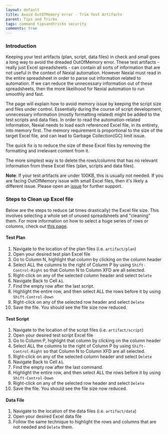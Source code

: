 ```yaml
---
layout: default
title: Avoid OutOfMemory error - Trim Test Artifacts
parent: Tips and Tricks
tags: command tipsandtricks security
comments: true
---
```



### Introduction
Keeping your test artifacts (plan, script, data files) in check and small goes a long way to avoid the dreaded 
OutOfMemory error.  These test artifacts - really just Excel spreadsheets - can contain all sorts of information that 
are not useful in the context of Nexial automation.  However Nexial must read in the entire spreadsheet in order to 
parse out information related to automation.  If we can reduce the unnecessary information out of these spreadsheets,
then the more likelihood for Nexial automation to run smoothly and fast.

The page will explain how to avoid memory issue by keeping the script size and files under control. Essentially during 
the course of script development, unnecessary information (mostly formatting related) might be added to the test 
scripts and data files.  In order to read the automation-related information, Nexial needs to load each referenced 
Excel file, in its entirety, into memory first. The memory requirement is proportional to the size of the target 
Excel file, and can lead to Garbage Collection(GC) limit issue. 

The quick fix is to reduce the size of these Excel files by removing the formatting and irrelevant content from it.

The more simplest way is to delete the rows/columns that has no relevant information from these Excel files 
(plan, scripts and data files).

**Note**:  If your test artifacts are under 100KB, this is usually not needed.  If you are facing OutOfMemory issue
with small Excel files, then it's likely a different issue.  Please open an 
<a href="https://github.com/nexiality/nexial-core/issues" class="external-link" target="_nexial_link">issue</a> for 
further support.


### Steps to Clean up Excel file
Below are the steps to reduce (at times drastically) the Excel file size.  This involves selecting a whole set of
unused spreadsheets and "cleaning" them.  For more information on how to select a huge series of rows or columns, check
out <a href="https://exceljet.net/keyboard-shortcuts/extend-the-selection-to-the-last-cell-right" class="external-link" target="_nexial_link">this page</a>.

#### Test Plan
1. Navigate to the location of the plan files (i.e. `artifact/plan`)
2. Open your desired test plan Excel file
3. Go to Column N, highlight that column by clicking on the column header
4. Select ALL the columns to the right of Column P by using `Shift-Control-Right` so that Column N to Column XFD are 
   all selected.
5. Right-click on any of the selected column header and select `Delete`
6. Navigate Back to Cell `A1`.
7. Find the empty row after the last script. 
8. Highlight the entire row, and then select ALL the rows before it by using `Shift-Control-Down`
9. Right-click on any of the selected row header and select `Delete`
10. Save the file.  You should see the file size now reduced.

#### Test Script
1. Navigate to the location of the script files (i.e. `artifact/script`)
2. Open your desired test script Excel file
3. Go to Column P, highlight that column by clicking on the column header
4. Select ALL the columns to the right of Column P by using `Shift-Control-Right` so that Column N to Column XFD are 
   all selected.
5. Right-click on any of the selected column header and select `Delete`
6. Navigate Back to Cell `A1`.
7. Find the empty row after the last command. 
8. Highlight the entire row, and then select ALL the rows before it by using `Shift-Control-Down`
9. Right-click on any of the selected row header and select `Delete`
10. Save the file.  You should see the file size now reduced.

#### Data File
1. Navigate to the location of the data files (i.e. `artifact/data`)
2. Open your desired Excel data file
3. Follow the same technique to highlight the rows and columns that are not needed and `Delete` them.


